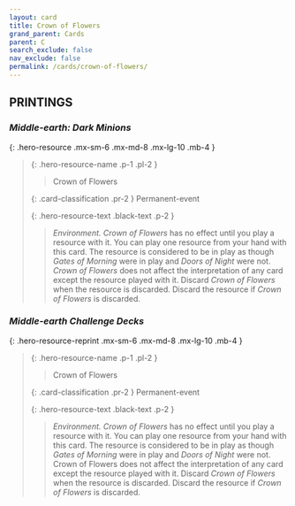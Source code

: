 ```yaml
---
layout: card
title: Crown of Flowers
grand_parent: Cards
parent: C
search_exclude: false
nav_exclude: false
permalink: /cards/crown-of-flowers/
---
```


## PRINTINGS


### _Middle-earth: Dark Minions_

{: .hero-resource .mx-sm-6 .mx-md-8 .mx-lg-10 .mb-4 }
> {: .hero-resource-name .p-1 .pl-2 }
> > <div class="card-mp"></div>
> > <div class="card-name">Crown of Flowers</div>
>
> {: .card-classification .pr-2 }
> Permanent-event
>
> {: .hero-resource-text .black-text .p-2 }
> > _Environment._ _Crown of Flowers_ has no effect until you play a resource with it. You can play one resource from your hand with this card. The resource is considered to be in play as though _Gates of Morning_ were in play and _Doors of Night_ were not. _Crown of Flowers_ does not affect the interpretation of any card except the resource played with it. Discard _Crown of Flowers_ when the resource is discarded. Discard the resource if _Crown of Flowers_ is discarded.  
> 

### _Middle-earth Challenge Decks_

{: .hero-resource-reprint .mx-sm-6 .mx-md-8 .mx-lg-10 .mb-4 }
> {: .hero-resource-name .p-1 .pl-2 }
> > <div class="card-mp"></div>
> > <div class="card-name">Crown of Flowers</div>
>
> {: .card-classification .pr-2 }
> Permanent-event
>
> {: .hero-resource-text .black-text .p-2 }
> > _Environment._ _Crown of Flowers_ has no effect until you play a resource with it. You can play one resource from your hand with this card. The resource is considered to be in play as though _Gates of Morning_ were in play and _Doors of Night_ were not. Crown of Flowers does not affect the interpretation of any card except the resource played with it. Discard _Crown of Flowers_ when the resource is discarded. Discard the resource if _Crown of Flowers_ is discarded.  
> 
